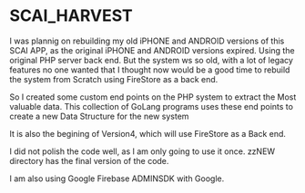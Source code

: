 # SCAI_HARVEST

I was plannig on rebuilding my old iPHONE and ANDROID versions of this
SCAI APP, as the original iPHONE and ANDROID versions expired.
Using the original PHP server back end.
But the system ws so old, with a lot of legacy features no one wanted
that I thought now would be a good time to rebuild the system from
Scratch using FireStore as a back end.

So I created some custom end points on the PHP system to extract the 
Most valuable data.  This collection of GoLang programs uses these end points
to create a new Data Structure for the new system

It is also the begining of Version4, which will use FireStore as a 
Back end.

I did not polish the code well, as I am only going to use it once.
zzNEW directory has the final version of the code.

I am also using Google Firebase ADMINSDK with Google.
